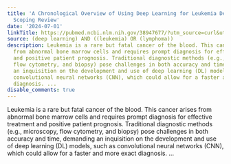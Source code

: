 ```yaml
---
title: 'A Chronological Overview of Using Deep Learning for Leukemia Detection: A
  Scoping Review'
date: '2024-07-01'
linkTitle: https://pubmed.ncbi.nlm.nih.gov/38947677/?utm_source=curl&utm_medium=rss&utm_campaign=pubmed-2&utm_content=1byXLWG-5Hn0_qdLgZYpDfLA2UWGhGNgZGereuo1rJN2aoAQXP&fc=20220814223158&ff=20240702183132&v=2.18.0.post9+e462414
source: (deep learning) AND ((leukemia) OR (lymphoma))
description: Leukemia is a rare but fatal cancer of the blood. This cancer arises
  from abnormal bone marrow cells and requires prompt diagnosis for effective treatment
  and positive patient prognosis. Traditional diagnostic methods (e.g., microscopy,
  flow cytometry, and biopsy) pose challenges in both accuracy and time, demanding
  an inquisition on the development and use of deep learning (DL) models, such as
  convolutional neural networks (CNN), which could allow for a faster and more exact
  diagnosis. ...
disable_comments: true
---
```

Leukemia is a rare but fatal cancer of the blood. This cancer arises from abnormal bone marrow cells and requires prompt diagnosis for effective treatment and positive patient prognosis. Traditional diagnostic methods (e.g., microscopy, flow cytometry, and biopsy) pose challenges in both accuracy and time, demanding an inquisition on the development and use of deep learning (DL) models, such as convolutional neural networks (CNN), which could allow for a faster and more exact diagnosis. ...